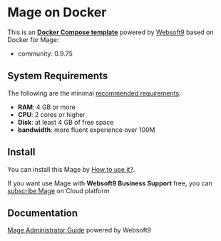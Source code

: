 # Mage on Docker  

This is an **[Docker Compose template](https://github.com/Websoft9/docker-library)** powered by [Websoft9](https://www.websoft9.com) based on Docker for Mage:


 - community:  0.9.75


## System Requirements

The following are the minimal [recommended requirements]():

* **RAM**: 4 GB or more
* **CPU**: 2 cores or higher
* **Disk**: at least 4 GB of free space
* **bandwidth**: more fluent experience over 100M  

## Install

You can install this Mage by [How to use it?](https://github.com/Websoft9/docker-library#how-to-use-it).   

If you want use Mage with **Websoft9 Business Support** free, you can [subscribe Mage](https://www.websoft9.com/apps) on Cloud platform

## Documentation

[Mage Administrator Guide](https://support.websoft9.com/docs/mage) powered by Websoft9